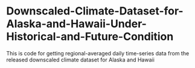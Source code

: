 # Downscaled-Climate-Dataset-for-Alaska-and-Hawaii-Under-Historical-and-Future-Condition
This is code for getting regional-averaged daily time-series data from the released downscaled climate dataset for Alaska and Hawaii
